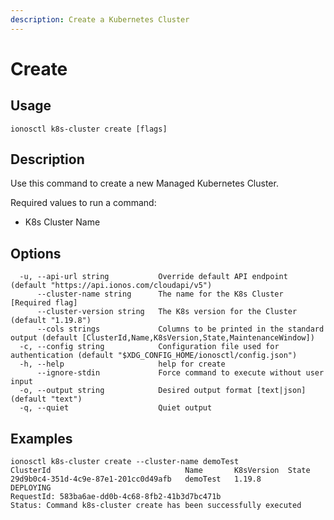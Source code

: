```yaml
---
description: Create a Kubernetes Cluster
---
```


# Create

## Usage

```text
ionosctl k8s-cluster create [flags]
```

## Description

Use this command to create a new Managed Kubernetes Cluster.

Required values to run a command:

* K8s Cluster Name

## Options

```text
  -u, --api-url string           Override default API endpoint (default "https://api.ionos.com/cloudapi/v5")
      --cluster-name string      The name for the K8s Cluster [Required flag]
      --cluster-version string   The K8s version for the Cluster (default "1.19.8")
      --cols strings             Columns to be printed in the standard output (default [ClusterId,Name,K8sVersion,State,MaintenanceWindow])
  -c, --config string            Configuration file used for authentication (default "$XDG_CONFIG_HOME/ionosctl/config.json")
  -h, --help                     help for create
      --ignore-stdin             Force command to execute without user input
  -o, --output string            Desired output format [text|json] (default "text")
  -q, --quiet                    Quiet output
```

## Examples

```text
ionosctl k8s-cluster create --cluster-name demoTest
ClusterId                              Name       K8sVersion  State
29d9b0c4-351d-4c9e-87e1-201cc0d49afb   demoTest   1.19.8      DEPLOYING
RequestId: 583ba6ae-dd0b-4c68-8fb2-41b3d7bc471b
Status: Command k8s-cluster create has been successfully executed
```

